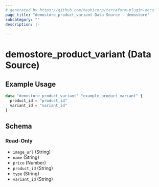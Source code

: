 ```yaml
---
# generated by https://github.com/hashicorp/terraform-plugin-docs
page_title: "demostore_product_variant Data Source - demostore"
subcategory: ""
description: |-
  
---
```


# demostore_product_variant (Data Source)



## Example Usage

```terraform
data "demostore_product_variant" "example_product_variant" {
  product_id = "product_id"
  variant_id = "variant_id"
}
```

<!-- schema generated by tfplugindocs -->
## Schema

### Read-Only

- `image_url` (String)
- `name` (String)
- `price` (Number)
- `product_id` (String)
- `type` (String)
- `variant_id` (String)
